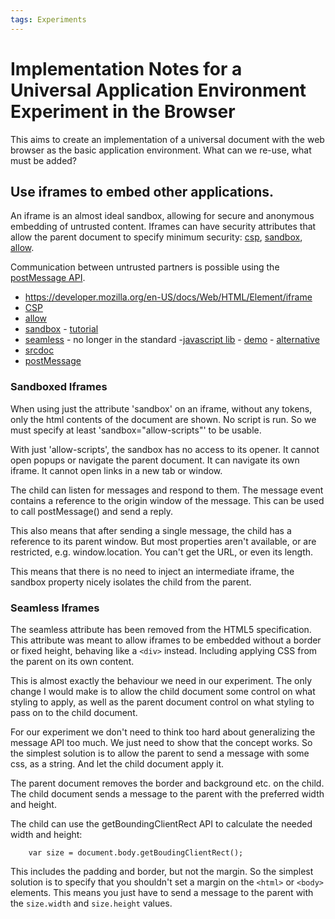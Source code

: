 ```yaml
---
tags: Experiments
---
```

# Implementation Notes for a Universal Application Environment Experiment in the Browser

This aims to create an implementation of a universal document with the web browser as the basic application environment. What can we re-use, what must be added?

## Use iframes to embed other applications.

An iframe is an almost ideal sandbox, allowing for secure and anonymous embedding of untrusted content. Iframes can have security attributes that allow the parent document to specify minimum security: [csp](https://developer.mozilla.org/en-US/docs/Web/API/HTMLIFrameElement/csp), [sandbox](https://www.html5rocks.com/en/tutorials/security/sandboxed-iframes/), [allow](https://developer.mozilla.org/en-US/docs/Web/HTTP/Feature_Policy/Using_Feature_Policy#The_iframe_allow_attribute).

Communication between untrusted partners is possible using the [postMessage API](https://developer.mozilla.org/en-US/docs/Web/API/Window/postMessage).


- https://developer.mozilla.org/en-US/docs/Web/HTML/Element/iframe
- [CSP](https://developer.mozilla.org/en-US/docs/Web/API/HTMLIFrameElement/csp)
- [allow](https://developer.mozilla.org/en-US/docs/Web/HTTP/Feature_Policy/Using_Feature_Policy#The_iframe_allow_attribute)
- [sandbox](https://www.html5rocks.com/en/tutorials/security/sandboxed-iframes/) - [tutorial](https://looker.com/blog/iframe-sandbox-tutorial)
- [seamless](https://benvinegar.github.io/seamless-talk/) - no longer in the standard -[javascript lib](https://github.com/travist/seamless.js) - [demo](http://travistidwell.com/seamless.js/) - [alternative](https://github.com/mercadolibre/seamless-iframe)
- [srcdoc](https://developer.mozilla.org/en-US/docs/Web/API/HTMLIFrameElement/srcdoc)
- [postMessage](https://developer.mozilla.org/en-US/docs/Web/API/Window/postMessage)

### Sandboxed Iframes

When using just the attribute 'sandbox' on an iframe, without any tokens, only the html contents of the document are shown. No script is run. So we must specify at least 'sandbox="allow-scripts"' to be usable.

With just 'allow-scripts', the sandbox has no access to its opener. It cannot open popups or navigate the parent document. It can navigate its own iframe. It cannot open links in a new tab or window.

The child can listen for messages and respond to them. The message event contains a reference to the origin window of the message. This can be used to call postMessage() and send a reply.

This also means that after sending a single message, the child has a reference to its parent window. But most properties aren't available, or are restricted, e.g. window.location. You can't get the URL, or even its length.

This means that there is no need to inject an intermediate iframe, the sandbox property nicely isolates the child from the parent.

### Seamless Iframes

The seamless attribute has been removed from the HTML5 specification. This attribute was meant to allow iframes to be embedded without a border or fixed height, behaving like a `<div>` instead. Including applying CSS from the parent on its own content.

This is almost exactly the behaviour we need in our experiment. The only change I would make is to allow the child document some control on what styling to apply, as well as the parent document control on what styling to pass on to the child document.

For our experiment we don't need to think too hard about generalizing the message API too much. We just need to show that the concept works. So the simplest solution is to allow the parent to send a message with some css, as a string. And let the child document apply it.

The parent document removes the border and background etc. on the child. The child document sends a message to the parent with the preferred width and height.

The child can use the getBoundingClientRect API to calculate the needed width and height:

```
    var size = document.body.getBoudingClientRect();
```

This includes the padding and border, but not the margin. So the simplest solution is to specify that you shouldn't set a margin on the `<html>` or `<body>` elements. This means you just have to send a message to the parent with the `size.width` and `size.height` values.


